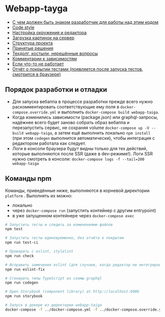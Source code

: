 # Webapp-tayga

- [C чем должен быть знаком разработчик для работы над этим кодом](Документация/11.%20webapp-taiga/docs/onboarding.md)
- [Code style](Документация/11.%20webapp-taiga/docs/code-style.md)
- [Настройка окружения и редактора](Документация/11.%20webapp-taiga/docs/editor-setup.md)
- [Загрузка картинок на сервер](Документация/11.%20webapp-taiga/docs/images-upload.md)
- [Структура проекта](Документация/11.%20webapp-taiga/docs/structure.md)
- [Принятые решения](Документация/11.%20webapp-taiga/docs/decisions.md)
- [Техдолг, костыли, нерешённые вопросы](./docs/todo.md)
- [Комментарии к зависимостям](./package.json)
- [Если что-то не работает](Документация/11.%20webapp-taiga/docs/troubleshooting.md)
- [Отчёт о покрытии тестами (появляется после запуска тестов, смотрится в браузере)](coverage/lcov-report/index.html)

## Порядок разработки и отладки

- Для запуска вебаппа в процессе разработки прежде всего нужно раскомментировать соответствующие ему поля в `docker-compose.override.yml` и выполнить `docker-compose build webapp-taiga`.
- Когда изменились зависимости (package.json) или graphql-запросы,
  надёжнее всего будет заново собрать образ вебаппа и перезапустить сервис, не сохраняя volume
  `docker-compose up -V --build webapp-taiga`, а затем ещё выполнить локально `npm install` (при этом `codegen` выполнится автоматически), чтобы интеграция с редактором работала как следует.
- Логи в консоли браузера будут видны только для тех действий, которые выполняются после SSR (даже в dev-режиме!). Логи SSR нужно смотреть в консоли: `docker-compose logs -f --tail=200 webapp-taiga`

## Команды npm

Команды, приведённые ниже, выполняются в корневой директории `platform` . Выполнять их можно:

- локально
- через `docker-compose run` (запустить контейнер с другим entrypoint)
- в уже запущенном контейнере через `docker-compose exec`

```bash
# Запустить тесты и следить за изменениями файлов
npm test

# Запустить тесты единовременно, без отчёта о покрытии
npm run test-ci

# Проверить с eslint, stylelint
npm run check

# Иcправить замечения eslint (для случаев, когда редактор не интегрирован с eslint)
npm run eslint-fix

# Сгенерить типы TypeScript из схемы graphql
npm run codegen

# Open Storybook (component library) at http://localhost:6006 
npm run storybook

# Запуск в докере из директории webapp-taiga
docker-compose -f ../docker-compose.yml -f ../docker-compose.override.yml -f ../docker-compose.frontend-dev.yml up -d webapp-taiga
```
